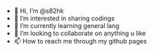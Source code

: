 - 👋 Hi, I’m @s82hk
- 👀 I’m interested in sharing codings 
- 🌱 I’m currently learning general lang 
- 💞️ I’m looking to collaborate on anything u like 
- 📫 How to reach me through my github pages 

<!---
s82hk/s82hk is a ✨ special ✨ repository because its `README.md` (this file) appears on your GitHub profile.
You can click the Preview link to take a look at your changes.
--->
